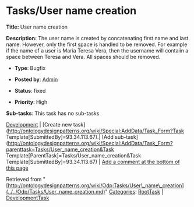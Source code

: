 #  Tasks/User name creation


__Title:__ User name creation


__Description:__ The user name is created by concatenating first name and last name.
However, only the first space is handled to be removed. For example if the name of a user is Maria Teresa Vera, then the username will contaiin a space between Teresa and Vera. All spaces should be removed. 


  





* __Type__: Bugfix
* __Posted by__: [Admin](http://ontologydesignpatterns.org/wiki/index.php?title=User:Admin&action=edit&redlink=1 "User:Admin (not yet written)")
* __Status__: fixed


* __Priority__: High




__Sub-tasks__:
This task has no sub-tasks




[Development](../../Odp/Development.md "Odp:Development") | [Create new task](http://ontologydesignpatterns.org/wiki/Special:AddData/Task_Form?Task Template[SubmittedBy]=93.34.113.67).| [Add sub-task](http://ontologydesignpatterns.org/wiki/Special:AddData/Task_Form?parenttask=Tasks/User_name_creation&Task Template[ParentTask]=Tasks/User_name_creation&Task Template[SubmittedBy]=93.34.113.67) | [Add a comment at the bottom of this page](http://ontologydesignpatterns.org/wiki/index.php?title=Odp:Add_comment&target=Odp:Tasks/User_name_creation#New_comment "http://ontologydesignpatterns.org/wiki/index.php?title=Odp:Add_comment&target=Odp:Tasks/User_name_creation#New_comment")


Retrieved from "[http://ontologydesignpatterns.org/wiki/Odp:Tasks/User\_name\_creation](../../Odp/Tasks/User_name_creation.md)"
 [Categories](http://ontologydesignpatterns.org/wiki/Special:Categories "Special:Categories"): [RootTask](../../Category/RootTask.md "Category:RootTask") | [DevelopmentTask](../../Category/DevelopmentTask.md "Category:DevelopmentTask")